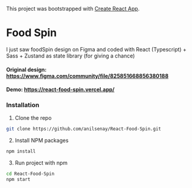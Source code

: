 This project was bootstrapped with [Create React App](https://github.com/facebook/create-react-app).

# Food Spin

I just saw foodSpin design on Figma and coded with React (Typescript) + Sass + Zustand as state library (for giving a chance)

#### Original design: https://www.figma.com/community/file/825851668856380188
#### Demo: https://react-food-spin.vercel.app/


### Installation

1. Clone the repo
```sh
git clone https://github.com/anilsenay/React-Food-Spin.git
```
2. Install NPM packages
```sh
npm install
```
3. Run project with npm
```sh
cd React-Food-Spin
npm start
```
